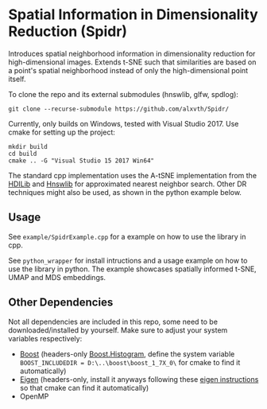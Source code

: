 # Spatial Information in Dimensionality Reduction (Spidr)

Introduces spatial neighborhood information in dimensionality reduction for high-dimensional images. 
Extends t-SNE such that similarities are based on a point's spatial neighborhood instead of only the high-dimensional point itself.

To clone the repo and its external submodules (hnswlib, glfw, spdlog):

```git clone --recurse-submodule https://github.com/alxvth/Spidr/```

Currently, only builds on Windows, tested with Visual Studio 2017. Use cmake for setting up the project:
```
mkdir build
cd build
cmake .. -G "Visual Studio 15 2017 Win64"
```

The standard cpp implementation uses the A-tSNE implementation from the [HDILib](https://github.com/biovault/HDILib) and [Hnswlib](https://github.com/nmslib/hnswlib) for approximated nearest neighbor search. Other DR techniques might also be used, as shown in the python example below.

## Usage

See `example/SpidrExample.cpp` for a example on how to use the library in cpp.

See `python_wrapper` for install intructions and a usage example on how to use the library in python. The example showcases spatially informed t-SNE, UMAP and MDS embeddings.

## Other Dependencies
Not all dependencies are included in this repo, some need to be downloaded/installed by yourself. 
Make sure to adjust your system variables respectively:
- [Boost](https://www.boost.org/) (headers-only [Boost.Histogram](https://www.boost.org/doc/libs/1_73_0/libs/histogram/doc/html/index.html), define the system variable `BOOST_INCLUDEDIR = D:\..\boost\boost_1_7X_0\` for cmake to find it automatically)
- [Eigen](http://eigen.tuxfamily.org/index.php?title=Main_Page) (headers-only, install it anyways following these [eigen instructions](https://gitlab.com/libeigen/eigen/-/blob/master/INSTALL) so that cmake can find it automatically)
- OpenMP
